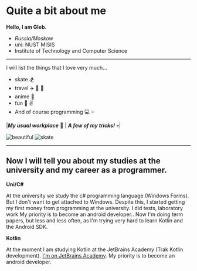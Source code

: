 # Quite a bit about me
**Hello, I am Gleb.** 

- *Russia/Moskow*
- uni: NUST MISIS
- Institute of Technology and Computer Science
___
I will list the things that I love very much...
- skate :snowboarder:
- travel :airplane: :tram: :city_sunrise:
- anime :japanese_castle: 
- fun :speak_no_evil: :v:
- And of course programming :computer: :sweat_drops:

|***My usual workplace*** :blue_heart: | ***A few of my tricks!*** :skull:|

![beautiful](https://psv4.userapi.com/c236331/u89844632/docs/d44/e809f9053eeb/photo_53529395639134294861_y.jpg?extra=6Wr_VNYXD5gzPdfgi93Ut2yLP6aahMCA1t_CVYDPZ4_bw3xcP2z_04JOgrIStlgDqAibpdCWiUMZCJtxn9erqbf9IP-Xz4Sf-v2R8P6sz9LuGC6ycw6glA1BiHM71koQKNk31migLuqhmbtHyhiajXE, "I do this every day after classes at the university")
![skate](https://psv4.userapi.com/c237031/u89844632/docs/d56/de8b91f3b95e/ca86cfe9-f0c4-429e-9e61-6dc534ea8399_1.gif?extra=vkjnPDZrFKcWQ_8rAgoi8MTtFCFQr9N5SMbuJ685nOflmhh_N0GlX0KMLFELoTbisOSQItOnNisJFWNleQQSe9PKZ57Vn7ilRFPo20XKAZ6F2luoOi_M0_INqaCG3csysixeY4--_jSlIJsVwLxQKg, "360 flip")

___
## Now I will tell you about my studies at the university and my career as a programmer.

**Uni/C#**

At the university we study the c# programming language (Windows Forms). But I don't want to get attached to Windows. Despite this, I started getting my first money from programming at the university. I did tests, laboratory work My priority is to become an android developer.. Now I'm doing term papers, but less and less often, as I'm trying very hard to learn Kotlin and the Android SDK.

**Kotlin**

At the moment I am studying Kotlin at the JetBrains Academy (Trak Kotlin development). [I'm on JetBrains Academy](https://hyperskill.org/profile/234127706). My priority is to become an android developer.
